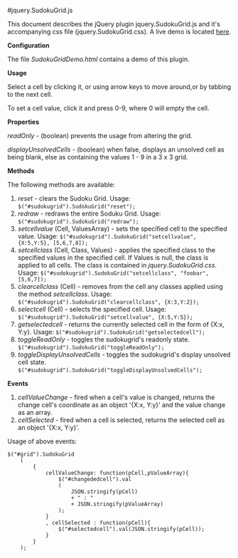 #jquery.SudokuGrid.js

This document describes the jQuery plugin jquery.SudokuGrid.js and it's accompanying css file (jquery.SudokuGrid.css). A live demo is located [here](http://www.evilscience.co.uk/AndyStobirski/SudokuGrid/SudokuGridDemo.html).

**Configuration**

The file *SudokuGridDemo.html* contains a demo of this plugin.

**Usage**

Select a cell by clicking it, or using arrow keys to move around,or by tabbing to the next cell.

To set a cell value, click it and press 0-9, where 0 will empty the cell.

**Properties**

*readOnly* - (boolean) prevents the usage from altering the grid.

*displayUnsolvedCells* - (boolean) when false, displays an unsolved cell as being blank, else as containing the values 1 - 9 in a 3 x 3 grid.

**Methods**

The following methods are available:

1. *reset* - clears the Sudoku Grid. Usage: ```$("#sudokugrid").SudokuGrid("reset");```
2. *redraw* - redraws the entire Soduku Grid. Usage: ```$("#sudokugrid").SudokuGrid("redraw");```
3. *setcellvalue* (Cell, ValuesArray) - sets the specified cell to the specified value. Usage: ```$("#sudokugrid").SudokuGrid("setcellvalue", {X:5,Y:5}, [5,6,7,8]);```
4. *setcellclass* (Cell, Class, Values) - applies the specified class to the specified values in the specified cell. If Values is null, the class is applied to all cells. The class is contained in *jquery.SudokuGrid.css*. Usage:  ```$("#sudokugrid").SudokuGrid("setcellclass", "foobar", [5,6,7]);```
5. *clearcellclass* (Cell) - removes from the cell any classes applied using the method *setcellclass*. Usage: ```$("#sudokugrid").SudokuGrid("clearcellclass", {X:3,Y:2});```
6. *selectcell* (Cell) - selects the specified cell. Usage:  ```$("#sudokugrid").SudokuGrid("setcellvalue", {X:5,Y:5});```
7. *getselectedcell* - returns the currently selected cell in the form of {X:x, Y:y}. Usage:  ```$("#sudokugrid").SudokuGrid("getselectedcell");```
8. *toggleReadOnly* - toggles the sudokugrid's readonly state. ```$("#sudokugrid").SudokuGrid("toggleReadOnly");```
9. *toggleDisplayUnsolvedCells* - toggles the sudokugrid's display unsolved cell state. ```$("#sudokugrid").SudokuGrid("toggleDisplayUnsolvedCells");```

**Events**

1. *cellValueChange* - fired when a cell's value is changed, returns the change cell's coordinate as an object '{X:x, Y:y}' and the value change as an array.
2. *cellSelected* - fired when a cell is selected, returns the selected cell as an object '{X:x, Y:y}'.

Usage of above events:

```
$("#grid").SudokuGrid
	(				
		{
			cellValueChange: function(pCell,pValueArray){													
				$("#changededcell").val 
				(
					JSON.stringify(pCell)
					+ " : " 
					+ JSON.stringify(pValueArray)
				);
			}
			, cellSelected : function(pCell){										
				$("#selectedcell").val(JSON.stringify(pCell));
			}				
		}				
	);		
```